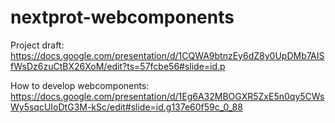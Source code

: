 # nextprot-webcomponents

Project draft: 
https://docs.google.com/presentation/d/1CQWA9btnzEy6dZ8y0UpDMb7AISfWsDz6zuCtBX26XoM/edit?ts=57fcbe56#slide=id.p

How to develop webcomponents:
https://docs.google.com/presentation/d/1Eg6A32MBOGXR5ZxE5n0qy5CWsWy5sqcUIoDtG3M-kSc/edit#slide=id.g137e60f59c_0_88
